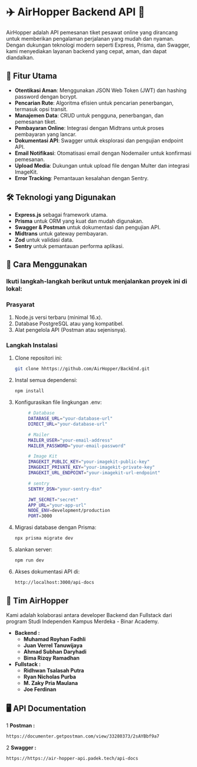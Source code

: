 # ✈️ AirHopper Backend API 🎉

AirHopper adalah API pemesanan tiket pesawat online yang dirancang untuk memberikan pengalaman perjalanan yang mudah dan nyaman. Dengan dukungan teknologi modern seperti Express, Prisma, dan Swagger, kami menyediakan layanan backend yang cepat, aman, dan dapat diandalkan.

## 🌟 Fitur Utama

- **Otentikasi Aman**: Menggunakan JSON Web Token (JWT) dan hashing password dengan bcrypt.
- **Pencarian Rute**: Algoritma efisien untuk pencarian penerbangan, termasuk opsi transit.
- **Manajemen Data**: CRUD untuk pengguna, penerbangan, dan pemesanan tiket.
- **Pembayaran Online**: Integrasi dengan Midtrans untuk proses pembayaran yang lancar.
- **Dokumentasi API**: Swagger untuk eksplorasi dan pengujian endpoint API.
- **Email Notifikasi**: Otomatisasi email dengan Nodemailer untuk konfirmasi pemesanan.
- **Upload Media**: Dukungan untuk upload file dengan Multer dan integrasi ImageKit.
- **Error Tracking**: Pemantauan kesalahan dengan Sentry.

## 🛠️ Teknologi yang Digunakan

- **Express.js** sebagai framework utama.
- **Prisma** untuk ORM yang kuat dan mudah digunakan.
- **Swagger & Postman** untuk dokumentasi dan pengujian API.
- **Midtrans** untuk gateway pembayaran.
- **Zod** untuk validasi data.
- **Sentry** untuk pemantauan performa aplikasi.

## 🚀 Cara Menggunakan

### Ikuti langkah-langkah berikut untuk menjalankan proyek ini di lokal:

### Prasyarat

1. Node.js versi terbaru (minimal 16.x).
2. Database PostgreSQL atau yang kompatibel.
3. Alat pengelola API (Postman atau sejenisnya).

### Langkah Instalasi

1. Clone repositori ini:
   ```bash
   git clone hhttps://github.com/AirHopper/BackEnd.git
   ```
2. Instal semua dependensi:
   ```bash
   npm install
   ```
3. Konfigurasikan file lingkungan .env:

   ```bash
        # Database
        DATABASE_URL="your-database-url"
        DIRECT_URL="your-database-url"

        # Mailer
        MAILER_USER="your-email-address"
        MAILER_PASSWORD="your-email-password"

        # Image Kit
        IMAGEKIT_PUBLIC_KEY="your-imagekit-public-key"
        IMAGEKIT_PRIVATE_KEY="your-imagekit-private-key"
        IMAGEKIT_URL_ENDPOINT="your-imagekit-url-endpoint"

        # sentry
        SENTRY_DSN="your-sentry-dsn"

        JWT_SECRET="secret"
        APP_URL="your-app-url"
        NODE_ENV=development/production
        PORT=3000
   ```

4. Migrasi database dengan Prisma:
   ```bash
   npx prisma migrate dev
   ```
5. alankan server:
   ```bash
   npm run dev
   ```
6. Akses dokumentasi API di:
   ```bash
   http://localhost:3000/api-docs
   ```

## 👥 Tim AirHopper

Kami adalah kolaborasi antara developer Backend dan Fullstack dari program Studi Independen Kampus Merdeka - Binar Academy.

- **Backend :**
  - **Muhamad Royhan Fadhli**
  - **Juan Verrel Tanuwijaya**
  - **Ahmad Subhan Daryhadi**
  - **Bima Rizqy Ramadhan**
- **Fullstack :**
  - **Ridhwan Tsalasah Putra**
  - **Ryan Nicholas Purba**
  - **M. Zaky Pria Maulana**
  - **Joe Ferdinan**

## 🖥️ API Documentation

1 **Postman :**

```bash
https://documenter.getpostman.com/view/33280373/2sAYBbf9a7
```

2 **Swagger :**

```bash
https://https://air-hopper-api.padek.tech/api-docs
```
